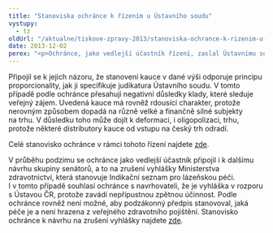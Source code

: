 ```yaml
---
title: "Stanoviska ochránce k řízením u Ústavního soudu"
vystupy:
  - tz
oldUrl: "/aktualne/tiskove-zpravy-2013/stanoviska-ochrance-k-rizenim-u-ustavniho-soudu"
date: 2013-12-02
perex: "<p>Ochránce, jako vedlejší účastník řízení, zaslal Ústavnímu soudu své stanovisko k návrhu senátorů na zrušení povinné kauce 20 milionů Kč pro distributory pohonných hmot. </p>"
---
```


<!-- imported from the old website -->

<p>Připojil se k jejich názoru, že stanovení kauce v dané výši odporuje principu proporcionality, jak ji specifikuje judikatura Ústavního soudu. V tomto případě podle ochránce přesahují negativní důsledky klady, které sleduje veřejný zájem. Uvedená kauce má rovněž rdousící charakter, protože nerovným způsobem dopadá na různě velké a finančně silné subjekty na trhu. V důsledku toho může dojít k deformaci, i oligopolizaci, trhu, protože některé distributory kauce od vstupu na český trh odradí.</p><p>Celé stanovisko ochránce v rámci tohoto řízení najdete <a href="https://www.ochrance.cz/zvlastni-opravneni/ustavni-soud/2013-pohonne-hmoty/">zde</a>.</p><p>V průběhu podzimu se ochránce jako vedlejší účastník připojil i k dalšímu návrhu skupiny senátorů, a to na zrušení vyhlášky Ministerstva zdravotnictví, která stanovuje Indikační seznam pro lázeňskou péči. I v tomto případě souhlasí ochránce s navrhovateli, že je vyhláška v rozporu s Ústavou ČR, protože zavádí nepřípustnou zpětnou účinnost. Podle ochránce rovněž není možné, aby podzákonný předpis stanovoval, jaká péče je a není hrazena z veřejného zdravotního pojištění. Stanovisko ochránce k návrhu na zrušení vyhlášky najdete <a href="https://www.ochrance.cz/zvlastni-opravneni/ustavni-soud/2013-indikacni-seznam/">zde</a>.</p>
